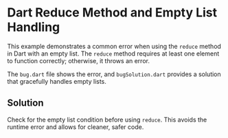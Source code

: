 # Dart Reduce Method and Empty List Handling

This example demonstrates a common error when using the `reduce` method in Dart with an empty list. The `reduce` method requires at least one element to function correctly; otherwise, it throws an error.

The `bug.dart` file shows the error, and `bugSolution.dart` provides a solution that gracefully handles empty lists.

## Solution
Check for the empty list condition before using `reduce`.  This avoids the runtime error and allows for cleaner, safer code.